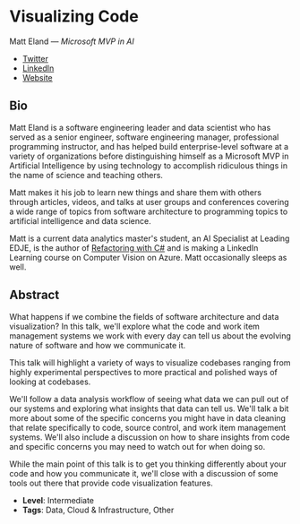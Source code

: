 # Visualizing Code

Matt Eland &mdash; *Microsoft MVP in AI*

- [Twitter](https://twitter.com/IntegerMan)
- [LinkedIn](https://www.linkedin.com/in/matteland/)
- [Website](https://AccessibleAI.dev)

## Bio

Matt Eland is a software engineering leader and data scientist who has served as a senior engineer, software engineering manager, professional programming instructor, and has helped build enterprise-level software at a variety of organizations before distinguishing himself as a Microsoft MVP in Artificial Intelligence by using technology to accomplish ridiculous things in the name of science and teaching others.

Matt makes it his job to learn new things and share them with others through articles, videos, and talks at user groups and conferences covering a wide range of topics from software architecture to programming topics to artificial intelligence and data science.

Matt is a current data analytics master's student, an AI Specialist at Leading EDJE, is the author of [Refactoring with C#](https://www.amazon.com/Refactoring-Safely-improve-applications-technical/dp/1835089984/) and is making a LinkedIn Learning course on Computer Vision on Azure. Matt occasionally sleeps as well.

## Abstract

What happens if we combine the fields of software architecture and data visualization? In this talk, we'll explore what the code and work item management systems we work with every day can tell us about the evolving nature of software and how we communicate it.

This talk will highlight a variety of ways to visualize codebases ranging from highly experimental perspectives to more practical and polished ways of looking at codebases.

We'll follow a data analysis workflow of seeing what data we can pull out of our systems and exploring what insights that data can tell us. We'll talk a bit more about some of the specific concerns you might have in data cleaning that relate specifically to code, source control, and work item management systems. We'll also include a discussion on how to share insights from code and specific concerns you may need to watch out for when doing so.

While the main point of this talk is to get you thinking differently about your code and how you communicate it, we'll close with a discussion of some tools out there that provide code visualization features.

- **Level**: Intermediate
- **Tags**: Data, Cloud & Infrastructure, Other
  
